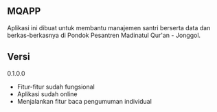 ## MQAPP

Aplikasi ini dibuat untuk membantu manajemen santri berserta data dan berkas-berkasnya di Pondok Pesantren Madinatul Qur'an - Jonggol.

## Versi

0.1.0.0
- Fitur-fitur sudah fungsional
- Aplikasi sudah online
- Menjalankan fitur baca pengumuman individual